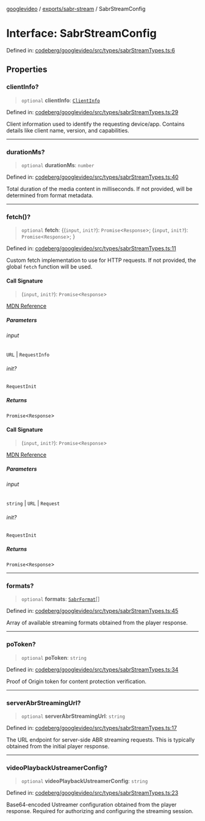 [googlevideo](../../../README.md) / [exports/sabr-stream](../README.md) / SabrStreamConfig

# Interface: SabrStreamConfig

Defined in: [codeberg/googlevideo/src/types/sabrStreamTypes.ts:6](https://github.com/LuanRT/googlevideo/blob/19854137cadaf49fd755394883dfd7fe5fdaba20/src/types/sabrStreamTypes.ts#L6)

## Properties

### clientInfo?

> `optional` **clientInfo**: [`ClientInfo`](../../protos/interfaces/ClientInfo.md)

Defined in: [codeberg/googlevideo/src/types/sabrStreamTypes.ts:29](https://github.com/LuanRT/googlevideo/blob/19854137cadaf49fd755394883dfd7fe5fdaba20/src/types/sabrStreamTypes.ts#L29)

Client information used to identify the requesting device/app.
Contains details like client name, version, and capabilities.

***

### durationMs?

> `optional` **durationMs**: `number`

Defined in: [codeberg/googlevideo/src/types/sabrStreamTypes.ts:40](https://github.com/LuanRT/googlevideo/blob/19854137cadaf49fd755394883dfd7fe5fdaba20/src/types/sabrStreamTypes.ts#L40)

Total duration of the media content in milliseconds.
If not provided, will be determined from format metadata.

***

### fetch()?

> `optional` **fetch**: \{(`input`, `init?`): `Promise`\<`Response`\>; (`input`, `init?`): `Promise`\<`Response`\>; \}

Defined in: [codeberg/googlevideo/src/types/sabrStreamTypes.ts:11](https://github.com/LuanRT/googlevideo/blob/19854137cadaf49fd755394883dfd7fe5fdaba20/src/types/sabrStreamTypes.ts#L11)

Custom fetch implementation to use for HTTP requests.
If not provided, the global `fetch` function will be used.

#### Call Signature

> (`input`, `init?`): `Promise`\<`Response`\>

[MDN Reference](https://developer.mozilla.org/docs/Web/API/Window/fetch)

##### Parameters

###### input

`URL` | `RequestInfo`

###### init?

`RequestInit`

##### Returns

`Promise`\<`Response`\>

#### Call Signature

> (`input`, `init?`): `Promise`\<`Response`\>

[MDN Reference](https://developer.mozilla.org/docs/Web/API/Window/fetch)

##### Parameters

###### input

`string` | `URL` | `Request`

###### init?

`RequestInit`

##### Returns

`Promise`\<`Response`\>

***

### formats?

> `optional` **formats**: [`SabrFormat`](../../../types/shared/interfaces/SabrFormat.md)[]

Defined in: [codeberg/googlevideo/src/types/sabrStreamTypes.ts:45](https://github.com/LuanRT/googlevideo/blob/19854137cadaf49fd755394883dfd7fe5fdaba20/src/types/sabrStreamTypes.ts#L45)

Array of available streaming formats obtained from the player response.

***

### poToken?

> `optional` **poToken**: `string`

Defined in: [codeberg/googlevideo/src/types/sabrStreamTypes.ts:34](https://github.com/LuanRT/googlevideo/blob/19854137cadaf49fd755394883dfd7fe5fdaba20/src/types/sabrStreamTypes.ts#L34)

Proof of Origin token for content protection verification.

***

### serverAbrStreamingUrl?

> `optional` **serverAbrStreamingUrl**: `string`

Defined in: [codeberg/googlevideo/src/types/sabrStreamTypes.ts:17](https://github.com/LuanRT/googlevideo/blob/19854137cadaf49fd755394883dfd7fe5fdaba20/src/types/sabrStreamTypes.ts#L17)

The URL endpoint for server-side ABR streaming requests.
This is typically obtained from the initial player response.

***

### videoPlaybackUstreamerConfig?

> `optional` **videoPlaybackUstreamerConfig**: `string`

Defined in: [codeberg/googlevideo/src/types/sabrStreamTypes.ts:23](https://github.com/LuanRT/googlevideo/blob/19854137cadaf49fd755394883dfd7fe5fdaba20/src/types/sabrStreamTypes.ts#L23)

Base64-encoded Ustreamer configuration obtained from the player response.
Required for authorizing and configuring the streaming session.
